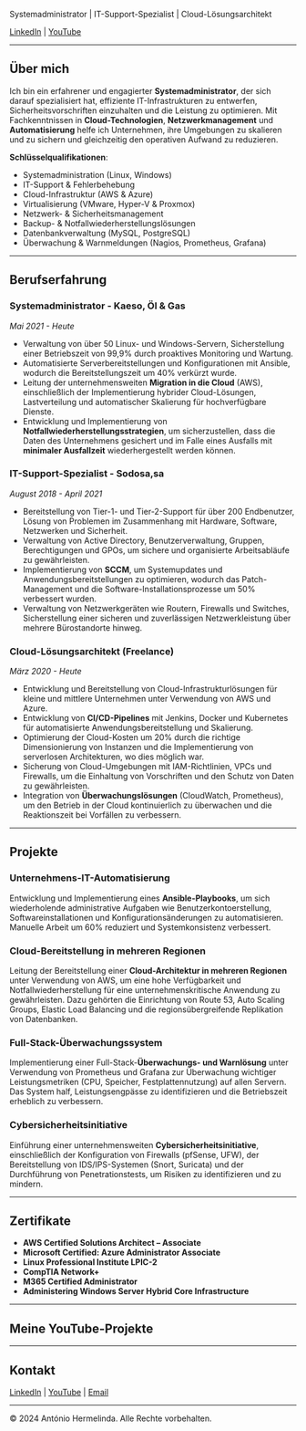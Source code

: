  Systemadministrator | IT-Support-Spezialist | Cloud-Lösungsarchitekt

  [LinkedIn](https://www.linkedin.com/in/ant%C3%B3nio-hermelinda-677464109/) | [YouTube](https://www.youtube.com/@antoniohermelindajr4451)

  ---

  ## Über mich

  Ich bin ein erfahrener und engagierter **Systemadministrator**, der sich darauf spezialisiert hat, effiziente IT-Infrastrukturen zu entwerfen, Sicherheitsvorschriften einzuhalten und die Leistung zu optimieren. Mit Fachkenntnissen in **Cloud-Technologien**, **Netzwerkmanagement** und **Automatisierung** helfe ich Unternehmen, ihre Umgebungen zu skalieren und zu sichern und gleichzeitig den operativen Aufwand zu reduzieren.

  **Schlüsselqualifikationen**:
  - Systemadministration (Linux, Windows)
  - IT-Support & Fehlerbehebung 
  - Cloud-Infrastruktur (AWS & Azure)
  - Virtualisierung (VMware, Hyper-V & Proxmox)
  - Netzwerk- & Sicherheitsmanagement
  - Backup- & Notfallwiederherstellungslösungen
  - Datenbankverwaltung (MySQL, PostgreSQL)
  - Überwachung & Warnmeldungen (Nagios, Prometheus, Grafana)

  ---

  ## Berufserfahrung

  ### Systemadministrator - Kaeso, Öl & Gas  
  *Mai 2021 - Heute*  
  - Verwaltung von über 50 Linux- und Windows-Servern, Sicherstellung einer Betriebszeit von 99,9% durch proaktives Monitoring und Wartung.
  - Automatisierte Serverbereitstellungen und Konfigurationen mit Ansible, wodurch die Bereitstellungszeit um 40% verkürzt wurde.
  - Leitung der unternehmensweiten **Migration in die Cloud** (AWS), einschließlich der Implementierung hybrider Cloud-Lösungen, Lastverteilung und automatischer Skalierung für hochverfügbare Dienste.
  - Entwicklung und Implementierung von **Notfallwiederherstellungsstrategien**, um sicherzustellen, dass die Daten des Unternehmens gesichert und im Falle eines Ausfalls mit **minimaler Ausfallzeit** wiederhergestellt werden können.

  ### IT-Support-Spezialist - Sodosa,sa  
  *August 2018 - April 2021*  
  - Bereitstellung von Tier-1- und Tier-2-Support für über 200 Endbenutzer, Lösung von Problemen im Zusammenhang mit Hardware, Software, Netzwerken und Sicherheit.
  - Verwaltung von Active Directory, Benutzerverwaltung, Gruppen, Berechtigungen und GPOs, um sichere und organisierte Arbeitsabläufe zu gewährleisten.
  - Implementierung von **SCCM**, um Systemupdates und Anwendungsbereitstellungen zu optimieren, wodurch das Patch-Management und die Software-Installationsprozesse um 50% verbessert wurden.
  - Verwaltung von Netzwerkgeräten wie Routern, Firewalls und Switches, Sicherstellung einer sicheren und zuverlässigen Netzwerkleistung über mehrere Bürostandorte hinweg.

  ### Cloud-Lösungsarchitekt (Freelance)  
  *März 2020 - Heute*  
  - Entwicklung und Bereitstellung von Cloud-Infrastrukturlösungen für kleine und mittlere Unternehmen unter Verwendung von AWS und Azure.
  - Entwicklung von **CI/CD-Pipelines** mit Jenkins, Docker und Kubernetes für automatisierte Anwendungsbereitstellung und Skalierung.
  - Optimierung der Cloud-Kosten um 20% durch die richtige Dimensionierung von Instanzen und die Implementierung von serverlosen Architekturen, wo dies möglich war.
  - Sicherung von Cloud-Umgebungen mit IAM-Richtlinien, VPCs und Firewalls, um die Einhaltung von Vorschriften und den Schutz von Daten zu gewährleisten.
  - Integration von **Überwachungslösungen** (CloudWatch, Prometheus), um den Betrieb in der Cloud kontinuierlich zu überwachen und die Reaktionszeit bei Vorfällen zu verbessern.

  ---

  ## Projekte

  ### **Unternehmens-IT-Automatisierung**  
  Entwicklung und Implementierung eines **Ansible-Playbooks**, um sich wiederholende administrative Aufgaben wie Benutzerkontoerstellung, Softwareinstallationen und Konfigurationsänderungen zu automatisieren. Manuelle Arbeit um 60% reduziert und Systemkonsistenz verbessert.

  ### **Cloud-Bereitstellung in mehreren Regionen**  
  Leitung der Bereitstellung einer **Cloud-Architektur in mehreren Regionen** unter Verwendung von AWS, um eine hohe Verfügbarkeit und Notfallwiederherstellung für eine unternehmenskritische Anwendung zu gewährleisten. Dazu gehörten die Einrichtung von Route 53, Auto Scaling Groups, Elastic Load Balancing und die regionsübergreifende Replikation von Datenbanken.

  ### **Full-Stack-Überwachungssystem**  
  Implementierung einer Full-Stack-**Überwachungs- und Warnlösung** unter Verwendung von Prometheus und Grafana zur Überwachung wichtiger Leistungsmetriken (CPU, Speicher, Festplattennutzung) auf allen Servern. Das System half, Leistungsengpässe zu identifizieren und die Betriebszeit erheblich zu verbessern.

  ### **Cybersicherheitsinitiative**  
  Einführung einer unternehmensweiten **Cybersicherheitsinitiative**, einschließlich der Konfiguration von Firewalls (pfSense, UFW), der Bereitstellung von IDS/IPS-Systemen (Snort, Suricata) und der Durchführung von Penetrationstests, um Risiken zu identifizieren und zu mindern.

  ---

  ## Zertifikate

  - **AWS Certified Solutions Architect – Associate**
  - **Microsoft Certified: Azure Administrator Associate**
  - **Linux Professional Institute LPIC-2**
  - **CompTIA Network+**
  - **M365 Certified Administrator**
  - **Administering Windows Server Hybrid Core Infrastructure**

  ---

  ## Meine YouTube-Projekte
  
  ---

  ## Kontakt

  [LinkedIn](https://www.linkedin.com/in/ant%C3%B3nio-hermelinda-677464109/) | [YouTube](https://www.youtube.com/@antoniohermelindajr4451) | [Email](mailto:your-email@example.com)

  ---

  © 2024 António Hermelinda. Alle Rechte vorbehalten.
